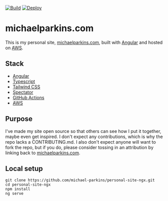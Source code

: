 [![Build](https://github.com/michael-parkins/personal-site-ngx/actions/workflows/build.yml/badge.svg)](https://github.com/michael-parkins/personal-site-ngx/actions/workflows/build.yml)
[![Deploy](https://github.com/michael-parkins/personal-site-ngx/actions/workflows/deploy.yml/badge.svg)](https://github.com/michael-parkins/personal-site-ngx/actions/workflows/deploy.yml)

# michaelparkins.com

This is my personal site, [michaelparkins.com](http://michaelparkins.com), built with [Angular](https://angular.io/) and hosted on [AWS](https://aws.amazon.com/).

## Stack

- [Angular](https://angular.io/)
- [Typescript](https://www.typescriptlang.org/)
- [Tailwind CSS](https://tailwindcss.com/)
- [Spectator](https://ngneat.github.io/spectator/)
- [GitHub Actions](https://github.com/features/actions)
- [AWS](https://aws.amazon.com/)

## Purpose

I've made my site open source so that others can see how I put it together, maybe even get inspired. I don't expect any contributions, which is why the repo lacks a CONTRIBUTING.md. I also don't expect anyone will want to fork the repo, but if you do, please consider tossing in an attribution by linking back to [michaelparkins.com](http://michaelparkins.com).

## Local setup

```console
git clone https://github.com/michael-parkins/personal-site-ngx.git
cd personal-site-ngx
npm install
ng serve
```
